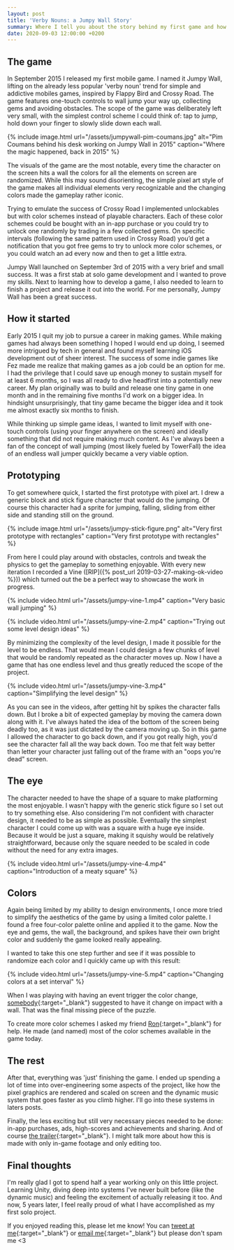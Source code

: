 ```yaml
---
layout: post
title: 'Verby Nouns: a Jumpy Wall Story'
summary: Where I tell you about the story behind my first game and how the project evolved over time.
date: 2020-09-03 12:00:00 +0200
---
```


<!-- >This is the first part of my series on making [Jumpy Wall](https://jumpywall.com){:target="_blank"}, an endless wall jumper for [iOS](https://itunes.apple.com/us/app/jumpy-wall-endless-wall-jumper/id986693325?l=en&mt=8){:target="_blank"} and [Android](https://play.google.com/store/apps/details?id=nl.pixelrock.jumpywall&utm_source=jumpywall.com&utm_campaign=website){:target="_blank"}. In this part I share the story behind the game and how the project evolved over time. -->

## The game

In September 2015 I released my first mobile game. I named it Jumpy Wall, lifting on the already less popular 'verby noun' trend for simple and addictive mobiles games, inspired by Flappy Bird and Crossy Road. The game features one-touch controls to wall jump your way up, collecting gems and avoiding obstacles. The scope of the game was deliberately left very small, with the simplest control scheme I could think of: tap to jump, hold down your finger to slowly slide down each wall.

{% include image.html url="/assets/jumpywall-pim-coumans.jpg" alt="Pim Coumans behind his desk working on Jumpy Wall in 2015" caption="Where the magic happened, back in 2015" %}

The visuals of the game are the most notable, every time the character on the screen hits a wall the colors for all the elements on screen are randomized. While this may sound disorienting, the simple pixel art style of the game makes all individual elements very recognizable and the changing colors made the gameplay rather iconic.

Trying to emulate the success of Crossy Road I implemented unlockables but with color schemes instead of playable characters. Each of these color schemes could be bought with an in-app purchase or you could try to unlock one randomly by trading in a few collected gems. On specific intervals (following the same pattern used in Crossy Road) you’d get a notification that you got free gems to try to unlock more color schemes, or you could watch an ad every now and then to get a little extra.

Jumpy Wall launched on September 3rd of 2015 with a very brief and small success. It was a first stab at solo game development and I wanted to prove my skills. Next to learning how to develop a game, I also needed to learn to finish a project and release it out into the world. For me personally, Jumpy Wall has been a great success.

## How it started

Early 2015 I quit my job to pursue a career in making games. While making games had always been something I hoped I would end up doing, I seemed more intrigued by tech in general and found myself learning iOS development out of sheer interest. The success of some indie games like Fez made me realize that making games as a job could be an option for me. I had the privilege that I could save up enough money to sustain myself for at least 6 months, so I was all ready to dive headfirst into a potentially new career. My plan originally was to build and release one tiny game in one month and in the remaining five months I'd work on a bigger idea. In hindsight unsurprisingly, that tiny game became the bigger idea and it took me almost exactly six months to finish.

While thinking up simple game ideas, I wanted to limit myself with one-touch controls (using your finger anywhere on the screen) and ideally something that did not require making much content. As I've always been a fan of the concept of wall jumping (most likely fueled by TowerFall) the idea of an endless wall jumper quickly became a very viable option.

## Prototyping

To get somewhere quick, I started the first prototype with pixel art. I drew a generic block and stick figure character that would do the jumping. Of course this character had a sprite for jumping, falling, sliding from either side and standing still on the ground.

{% include image.html url="/assets/jumpy-stick-figure.png" alt="Very first prototype with rectangles" caption="Very first prototype with rectangles" %}

From here I could play around with obstacles, controls and tweak the physics to get the gameplay to something enjoyable. With every new iteration I recorded a Vine ([RIP]({% post_url 2019-03-27-making-ok-video %})) which turned out the be a perfect way to showcase the work in progress.

{% include video.html url="/assets/jumpy-vine-1.mp4" caption="Very basic wall jumping" %}

{% include video.html url="/assets/jumpy-vine-2.mp4" caption="Trying out some level design ideas" %}

By minimizing the complexity of the level design, I made it possible for the level to be endless. That would mean I could design a few chunks of level that would be randomly repeated as the character moves up. Now I have a game that has one endless level and thus greatly reduced the scope of the project.

{% include video.html url="/assets/jumpy-vine-3.mp4" caption="Simplifying the level design" %}

As you can see in the videos, after getting hit by spikes the character falls down. But I broke a bit of expected gameplay by moving the camera down along with it. I've always hated the idea of the bottom of the screen being deadly too, as it was just dictated by the camera moving up. So in this game I allowed the character to go back down, and if you got really high, you'd see the character fall all the way back down. Too me that felt way better than letter your character just falling out of the frame with an "oops you're dead" screen.

## The eye

The character needed to have the shape of a square to make platforming the most enjoyable. I wasn't happy with the generic stick figure so I set out to try something else. Also considering I'm not confident with character design, it needed to be as simple as possible. Eventually the simplest character I could come up with was a square with a huge eye inside. Because it would be just a square, making it squishy would be relatively straightforward, because only the square needed to be scaled in code without the need for any extra images.

{% include video.html url="/assets/jumpy-vine-4.mp4" caption="Introduction of a meaty square" %}

## Colors

Again being limited by my ability to design environments, I once more tried to simplify the aesthetics of the game by using a limited color palette. I found a free four-color palette online and applied it to the game. Now the eye and gems, the wall, the background, and spikes have their own bright color and suddenly the game looked really appealing.

I wanted to take this one step further and see if it was possible to randomize each color and I quickly came up with this result:

{% include video.html url="/assets/jumpy-vine-5.mp4" caption="Changing colors at a set interval" %}

When I was playing with having an event trigger the color change, [somebody](https://twitter.com/bitbrain_/status/588236841746354177){:target="\_blank"} suggested to have it change on impact with a wall. That was the final missing piece of the puzzle.

To create more color schemes I asked my friend [Ron](http://roerbak.net){:target="\_blank"} for help. He made (and named) most of the color schemes available in the game today.

## The rest

After that, everything was 'just' finishing the game. I ended up spending a lot of time into over-engineering some aspects of the project, like how the pixel graphics are rendered and scaled on screen and the dynamic music system that goes faster as you climb higher. I'll go into these systems in laters posts.

Finally, the less exciting but still very necessary pieces needed to be done: in-app purchases, ads, high-scores and achievements and sharing. And of course [the trailer](https://www.youtube.com/watch?v=Q1GKzQTiDtY){:target="\_blank"}. I might talk more about how this is made with only in-game footage and only editing too.

## Final thoughts

I'm really glad I got to spend half a year working only on this little project. Learning Unity, diving deep into systems I've never built before (like the dynamic music) and feeling the excitement of actually releasing it too. And now, 5 years later, I feel really proud of what I have accomplished as my first solo project.

If you enjoyed reading this, please let me know! You can [tweet at me](https://twitter.com/pimcoumans){:target="\_blank"}
or [email me](mailto:pim@pixelrock.nl){:target="\_blank"} but please don't spam me <3
